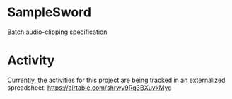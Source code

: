 # SampleSword
Batch audio-clipping specification

# Activity

Currently, the activities for this project are being tracked in an externalized spreadsheet:
https://airtable.com/shrwv9Rq3BXuvkMyc

